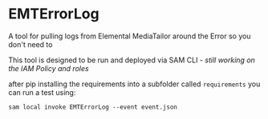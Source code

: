 # EMTErrorLog
A tool for pulling logs from Elemental MediaTailor around the Error so you don't need to

This tool is designed to be run and deployed via SAM CLI - _still working on the IAM Policy and roles_

after pip installing the requirements into a subfolder called `requirements` you can run a test using:

`sam local invoke EMTErrorLog --event event.json`